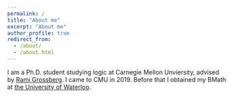 ```yaml
---
permalink: /
title: "About me"
excerpt: "About me"
author_profile: true
redirect_from: 
  - /about/
  - /about.html
---
```


I am a Ph.D. student studying logic at Carnegie Mellon Unviersity, advised by <a href="http://math.cmu.edu/~rami">Rami Grossberg</a>. I came to CMU in 2019. Before that I obtained my BMath at <a href="http://uwaterloo.ca">the University of Waterloo</a>. 
